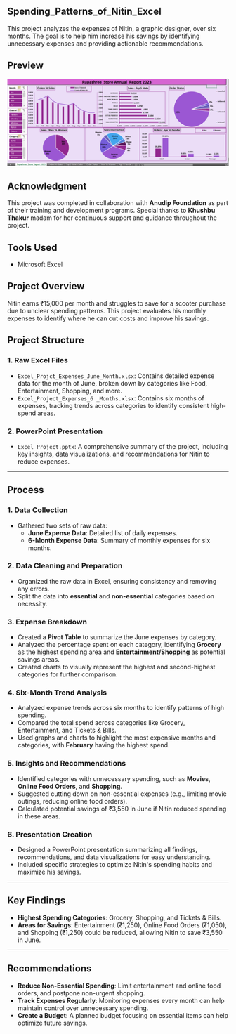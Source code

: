 ## **Spending_Patterns_of_Nitin_Excel**

This project analyzes the expenses of Nitin, a graphic designer, over six months. The goal is to help him increase his savings by identifying unnecessary expenses and providing actionable recommendations.

## **Preview**
![Dashboard](https://github.com/Akaash0107/Rupashree-Store-Data-Analysis/blob/main/Rupashree%20_Store_Data_Analysis_Dashboard.png)

## Acknowledgment

This project was completed in collaboration with **Anudip Foundation** as part of their training and development programs. Special thanks to **Khushbu Thakur** madam for her continuous support and guidance throughout the project.

## Tools Used
- Microsoft Excel

## Project Overview
Nitin earns ₹15,000 per month and struggles to save for a scooter purchase due to unclear spending patterns. This project evaluates his monthly expenses to identify where he can cut costs and improve his savings.

## Project Structure

### 1. Raw Excel Files
- `Excel_Projct_Expenses_June_Month.xlsx`: Contains detailed expense data for the month of June, broken down by categories like Food, Entertainment, Shopping, and more.
- `Excel_Project_Expenses_6 _Months.xlsx`: Contains six months of expenses, tracking trends across categories to identify consistent high-spend areas.

### 2. PowerPoint Presentation
- `Excel_Project.pptx`: A comprehensive summary of the project, including key insights, data visualizations, and recommendations for Nitin to reduce expenses.

---

## Process

### 1. Data Collection
- Gathered two sets of raw data: 
  - **June Expense Data**: Detailed list of daily expenses.
  - **6-Month Expense Data**: Summary of monthly expenses for six months.
  
### 2. Data Cleaning and Preparation
- Organized the raw data in Excel, ensuring consistency and removing any errors.
- Split the data into **essential** and **non-essential** categories based on necessity.

### 3. Expense Breakdown 
- Created a **Pivot Table** to summarize the June expenses by category.
- Analyzed the percentage spent on each category, identifying **Grocery** as the highest spending area and **Entertainment/Shopping** as potential savings areas.
- Created charts to visually represent the highest and second-highest categories for further comparison.

### 4. Six-Month Trend Analysis 
- Analyzed expense trends across six months to identify patterns of high spending.
- Compared the total spend across categories like Grocery, Entertainment, and Tickets & Bills.
- Used graphs and charts to highlight the most expensive months and categories, with **February** having the highest spend.

### 5. Insights and Recommendations
- Identified categories with unnecessary spending, such as **Movies**, **Online Food Orders**, and **Shopping**.
- Suggested cutting down on non-essential expenses (e.g., limiting movie outings, reducing online food orders).
- Calculated potential savings of ₹3,550 in June if Nitin reduced spending in these areas.

### 6. Presentation Creation
- Designed a PowerPoint presentation summarizing all findings, recommendations, and data visualizations for easy understanding.
- Included specific strategies to optimize Nitin's spending habits and maximize his savings.

---

## Key Findings
- **Highest Spending Categories**: Grocery, Shopping, and Tickets & Bills.
- **Areas for Savings**: Entertainment (₹1,250), Online Food Orders (₹1,050), and Shopping (₹1,250) could be reduced, allowing Nitin to save ₹3,550 in June.

---

## Recommendations
- **Reduce Non-Essential Spending**: Limit entertainment and online food orders, and postpone non-urgent shopping.
- **Track Expenses Regularly**: Monitoring expenses every month can help maintain control over unnecessary spending.
- **Create a Budget**: A planned budget focusing on essential items can help optimize future savings.
